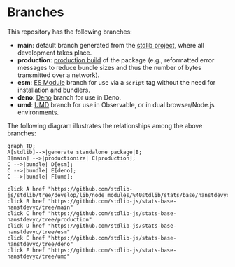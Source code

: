 <!--

@license Apache-2.0

Copyright (c) 2022 The Stdlib Authors.

Licensed under the Apache License, Version 2.0 (the "License");
you may not use this file except in compliance with the License.
You may obtain a copy of the License at

    http://www.apache.org/licenses/LICENSE-2.0

Unless required by applicable law or agreed to in writing, software
distributed under the License is distributed on an "AS IS" BASIS,
WITHOUT WARRANTIES OR CONDITIONS OF ANY KIND, either express or implied.
See the License for the specific language governing permissions and
limitations under the License.

-->

# Branches

This repository has the following branches:

-   **main**: default branch generated from the [stdlib project][stdlib-url], where all development takes place.
-   **production**: [production build][production-url] of the package (e.g., reformatted error messages to reduce bundle sizes and thus the number of bytes transmitted over a network).
-   **esm**: [ES Module][esm-url] branch for use via a `script` tag without the need for installation and bundlers.
-   **deno**: [Deno][deno-url] branch for use in Deno.
-   **umd**: [UMD][umd-url] branch for use in Observable, or in dual browser/Node.js environments.

The following diagram illustrates the relationships among the above branches:

```mermaid
graph TD;
A[stdlib]-->|generate standalone package|B;
B[main] -->|productionize| C[production];
C -->|bundle| D[esm];
C -->|bundle| E[deno];
C -->|bundle| F[umd];

click A href "https://github.com/stdlib-js/stdlib/tree/develop/lib/node_modules/%40stdlib/stats/base/nanstdevyc"
click B href "https://github.com/stdlib-js/stats-base-nanstdevyc/tree/main"
click C href "https://github.com/stdlib-js/stats-base-nanstdevyc/tree/production"
click D href "https://github.com/stdlib-js/stats-base-nanstdevyc/tree/esm"
click E href "https://github.com/stdlib-js/stats-base-nanstdevyc/tree/deno"
click F href "https://github.com/stdlib-js/stats-base-nanstdevyc/tree/umd"
```

[stdlib-url]: https://github.com/stdlib-js/stdlib/tree/develop/lib/node_modules/%40stdlib/stats/base/nanstdevyc
[production-url]: https://github.com/stdlib-js/stats-base-nanstdevyc/tree/production
[deno-url]: https://github.com/stdlib-js/stats-base-nanstdevyc/tree/deno
[umd-url]: https://github.com/stdlib-js/stats-base-nanstdevyc/tree/umd
[esm-url]: https://github.com/stdlib-js/stats-base-nanstdevyc/tree/esm